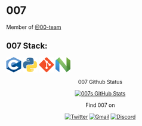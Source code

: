 # 007

Member of [@00-team](https://github.com/00-team)

## 007 Stack:

[<img src='media/c.svg' width='40' height='40' />][c-openstd]
[<img src='media/python.webp' width='40' height='40' />](https://python.org/)
[<img src='media/git.svg' width='40' height='40' />](https://git-scm.com/)
[<img src='media/nvim.svg' width='40' height='40' />](https://neovim.io/)

<div align="center">
  <span>007 Github Status</span>
  
[![007s GitHub Stats](https://github-readme-stats.vercel.app/api?username=i007c&show_icons=true&hide_title=true&title_color=FFF&bg_color=000&icon_color=FFF&border_radius=10&hide_border=true&text_color=E20338&count_private=true)](https://github.com/i007c)
<!--
00CF91
  <span>007 StackOverflow Status</span>
  
<a href="https://stackoverflow.com/users/13406820/007">
<img src="https://stackoverflow.com/users/flair/13406820.png?theme=dark" width="208" height="58" alt="007's profile at Stack Overflow" title="007's profile at Stack Overflow">
</a>
-->

<span>Find 007 on</span>

[![Twitter](https://img.shields.io/badge/-Twitter-000?style=flat&logo=Twitter&logoColor=1DA1F2&labelColor=000)](https://twitter.com/i007c)
[![Gmail](https://img.shields.io/badge/-Gmail-000?style=flat&logo=Gmail&logoColor=ea4335&labelColor=000)](mailto:dr007cc@gmail.com)
[![Discord](https://img.shields.io/badge/-Discord-000?style=flat&logo=Discord&logoColor=7289da&labelColor=000)](https://discord.00-team.org)

</div>

[c-openstd]: http://www.open-std.org/jtc1/sc22/wg14/
